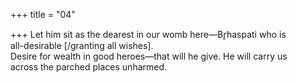 +++
title = "04"

+++
Let him sit as the dearest in our womb here—Br̥haspati who is  
all-desirable [/granting all wishes].  
Desire for wealth in good heroes—that will he give. He will carry us  
across the parched places unharmed.  